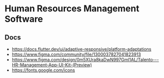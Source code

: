# Human Resources Management Software

## Docs
- https://docs.flutter.dev/ui/adaptive-responsive/platform-adaptations
- https://www.figma.com/community/file/1300037827041823913
- https://www.figma.com/design/0m5XUra8kaDwN997Gml1AL/Talento---HR-Management-App-UI-Kit-(Preview)
- https://fonts.google.com/icons